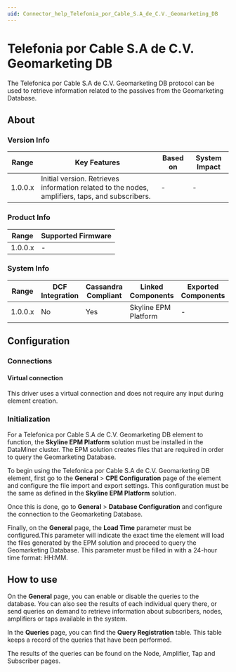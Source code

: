 ```yaml
---
uid: Connector_help_Telefonia_por_Cable_S.A_de_C.V._Geomarketing_DB
---
```


# Telefonia por Cable S.A de C.V. Geomarketing DB

The Telefonica por Cable S.A de C.V. Geomarketing DB protocol can be used to retrieve information related to the passives from the Geomarketing Database.

## About

### Version Info

| **Range** | **Key Features**                                                                                | **Based on** | **System Impact** |
|-----------|-------------------------------------------------------------------------------------------------|--------------|-------------------|
| 1.0.0.x   | Initial version. Retrieves information related to the nodes, amplifiers, taps, and subscribers. | \-           | \-                |

### Product Info

| **Range** | **Supported Firmware** |
|-----------|------------------------|
| 1.0.0.x   | \-                     |

### System Info

| **Range** | **DCF Integration** | **Cassandra Compliant** | **Linked Components** | **Exported Components** |
|-----------|---------------------|-------------------------|-----------------------|-------------------------|
| 1.0.0.x   | No                  | Yes                     | Skyline EPM Platform  | \-                      |

## Configuration

### Connections

#### Virtual connection

This driver uses a virtual connection and does not require any input during element creation.

### Initialization

For a Telefonica por Cable S.A de C.V. Geomarketing DB element to function, the **Skyline EPM Platform** solution must be installed in the DataMiner cluster. The EPM solution creates files that are required in order to query the Geomarketing Database.

To begin using the Telefonica por Cable S.A de C.V. Geomarketing DB element, first go to the **General** \> **CPE Configuration** page of the element and configure the file import and export settings. This configuration must be the same as defined in the **Skyline EPM Platform** solution.

Once this is done, go to **General** \> **Database Configuration** and configure the connection to the Geomarketing Database.

Finally, on the **General** page, the **Load Time** parameter must be configured.This parameter will indicate the exact time the element will load the files generated by the EPM solution and proceed to query the Geomarketing Database. This parameter must be filled in with a 24-hour time format: HH:MM.

## How to use

On the **General** page, you can enable or disable the queries to the database. You can also see the results of each individual query there, or send queries on demand to retrieve information about subscribers, nodes, amplifiers or taps available in the system.

In the **Queries** page, you can find the **Query Registration** table. This table keeps a record of the queries that have been performed.

The results of the queries can be found on the Node, Amplifier, Tap and Subscriber pages.
